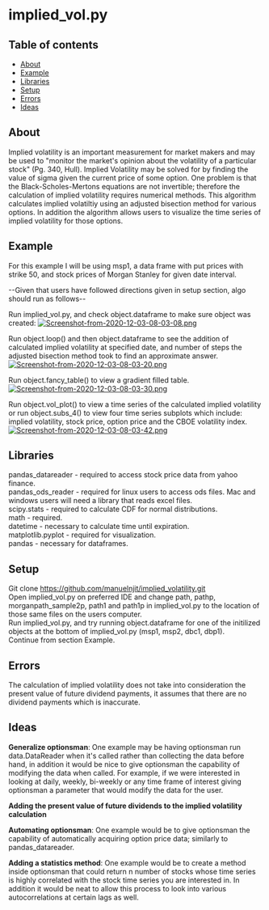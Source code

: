 # implied_vol.py

## Table of contents
* [About](#about)
* [Example](#example)
* [Libraries](#libraries)
* [Setup](#setup)
* [Errors](#errors)
* [Ideas](#ideas)

## About
Implied volatility is an important measurement for market makers and may be used to "monitor the market's opinion about the volatility of a particular stock"
(Pg. 340, Hull). Implied Volatility may be solved for by finding the value of sigma given the current price of some option. One problem is that
the Black-Scholes-Mertons equations are not invertible; therefore the calculation of implied volatility requires numerical methods. This algorithm 
calculates implied volatiltiy using an adjusted bisection method for various options. In addition the algorithm allows users to visualize the time series
of implied volatility for those options.

## Example
For this example I will be using msp1, a data frame with put prices with strike 50, and stock prices of Morgan Stanley 
for given date interval.<br/> 

--Given that users have followed directions given in setup section, algo should run as follows--<br/>

Run implied_vol.py, and check object.dataframe to make sure object was created: 
[![Screenshot-from-2020-12-03-08-03-08.png](https://i.postimg.cc/3NFN1GTF/Screenshot-from-2020-12-03-08-03-08.png)](https://postimg.cc/fSkMTJkV)

Run object.loop() and then object.dataframe to see the addition of calculated implied volatility at specified date, and number of steps
the adjusted bisection method took to find an approximate answer. 
[![Screenshot-from-2020-12-03-08-03-20.png](https://i.postimg.cc/50tsbBP6/Screenshot-from-2020-12-03-08-03-20.png)](https://postimg.cc/d7z29ycY)

Run object.fancy_table() to view a gradient filled table. 
[![Screenshot-from-2020-12-03-08-03-30.png](https://i.postimg.cc/NfRSNxZc/Screenshot-from-2020-12-03-08-03-30.png)](https://postimg.cc/bsNmr1zC)

Run object.vol_plot() to view a time series of the calculated implied volatility or run object.subs_4() to view four time series subplots 
which include: implied volatility, stock price, option price and the CBOE volatility index. 
[![Screenshot-from-2020-12-03-08-03-42.png](https://i.postimg.cc/pT91KQK3/Screenshot-from-2020-12-03-08-03-42.png)](https://postimg.cc/xJ2R2zxP)

## Libraries
pandas_datareader - required to access stock price data from yahoo finance. <br/>
pandas_ods_reader - required for linux users to access ods files. Mac and windows users will need a library that reads excel files. <br/>
scipy.stats - required to calculate CDF for normal distributions. <br/>
math - required.<br/>
datetime - necessary to calculate time until expiration.<br/>
matplotlib.pyplot - required for visualization.<br/>
pandas - necessary for dataframes.<br/>

## Setup 
Git clone https://github.com/manuelnjit/implied_volatility.git <br/>
Open implied_vol.py on preferred IDE and change path, pathp, morganpath_sample2p, path1 and path1p
in implied_vol.py to the location of those same files on the users computer. <br/>
Run implied_vol.py, and try running object.dataframe for one of the initilized objects at the bottom of 
implied_vol.py (msp1, msp2, dbc1, dbp1). <br/>
Continue from section Example. 

## Errors
The calculation of implied volatility does not take into consideration the present value of future dividend payments, it assumes
that there are no dividend payments which is inaccurate. 

## Ideas
**Generalize optionsman**: One example may be having optionsman run data.DataReader when it's called rather than collecting the data
before hand, in addition it would be nice to give optionsman the capability of modifying the data when called. For example, 
if we were interested in looking at daily, weekly, bi-weekly or any time frame of interest giving optionsman a parameter that would
modify the data for the user. 

**Adding the present value of future dividends to the implied volatility calculation**

**Automating optionsman**: One example would be to give optionsman the capability of automatically acquiring option price data; similarly to 
pandas_datareader. 

**Adding a statistics method**: One example would be to create a method inside optionsman that could return n number of stocks 
whose time series is highly correlated with the stock time series you are interested in. In addition it would be neat to allow this
process to look into various autocorrelations at certain lags as well. 
